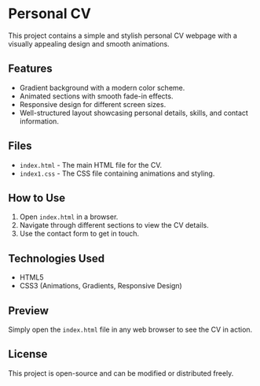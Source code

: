 # Personal CV

This project contains a simple and stylish personal CV webpage with a visually appealing design and smooth animations.

## Features
- Gradient background with a modern color scheme.
- Animated sections with smooth fade-in effects.
- Responsive design for different screen sizes.
- Well-structured layout showcasing personal details, skills, and contact information.

## Files
- `index.html` - The main HTML file for the CV.
- `index1.css` - The CSS file containing animations and styling.

## How to Use
1. Open `index.html` in a browser.
2. Navigate through different sections to view the CV details.
3. Use the contact form to get in touch.

## Technologies Used
- HTML5
- CSS3 (Animations, Gradients, Responsive Design)

## Preview
Simply open the `index.html` file in any web browser to see the CV in action.

## License
This project is open-source and can be modified or distributed freely.

